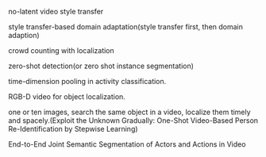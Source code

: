 

no-latent video style transfer

style transfer-based domain adaptation(style transfer first, then domain adaption)

crowd counting with localization

zero-shot detection(or zero shot instance segmentation)

time-dimension pooling in activity classification.

RGB-D video for object localization.

one or ten images, search the same object in a video, localize them timely and spacely.(Exploit the Unknown Gradually: One-Shot Video-Based Person
Re-Identification by Stepwise Learning)

End-to-End Joint Semantic Segmentation of
Actors and Actions in Video